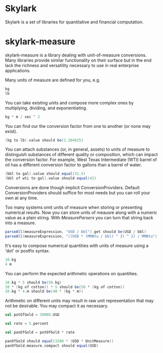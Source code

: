 # Skylark

Skylark is a set of libraries for quantitative and financial computation.

# skylark-measure

skylark-measure is a library dealing with unit-of-measure conversions. Many libraries provide similar functionality on their surface 
but in the end lack the richness and versatility necessary to use in real enterprise applications.

Many units of measure are defined for you, e.g.

```scala
kg
lb
```

You can take existing units and compose more complex ones by multiplying, dividing, and exponentiating.

```scala
kg * m / sec ^ 2
```

You can find our the conversion factor from one to another (or none may exist).

```scala
(kg to lb).value should be(2.204625)
```

You can attach substances (or, in general, assets) to units of measure to distinguish substances of different quality or composition, 
which can impact the conversion factor. For example, West Texas Intermediate (WTI) barrel of oil has a different conversion factor to gallons than
a barrel of water.

```scala
(bbl to gal).value should equal(31.5)
(bbl of wti to gal).value should equal(42)
```
Conversions are done though implicit ConversionProviders. Default ConversionProviders should suffice for most needs but you can roll your own at any time.

Too many systems omit units of measure when storing or presenting numerical results. Now you can store units of meausre along with a numeric value as a plain string.
With *MeasureParsers* you can turn that string back into a measure.
 
```scala
parseAll(measureExpression, "USD / bbl").get should be(USD / bbl)
parseAll(measureExpression, "((USD * (MMBtu / bbl) ^ 3) ^ 2) / MMBtu").get should be(((USD * ((MMBtu / bbl) ^ 3)) ^ 2) / MMBtu)
```

It's easy to compose numerical quantities with units of measure using a 'dot' or postfix syntax.

```scala
10.kg
4 m
```

You can perform the expected arithmetic operations on quantities.

```scala
10.kg * 5 should be(50.kg)
10 * (kg of cotton)) * 5 should be(50 * (kg of cotton))
10.kg * 4.m should be(40 * (kg * m))
```

Arithmetic on different units may result in raw unit representation that may not be desirable. You may compact it as necessary.

```scala
val potOfGold = 30000.USD

val rate = 5.percent

val panOfGold = potOfGold * rate

panOfGold should equal(1500 * (USD * UnitMeasure))
panOfGold.measure.compact should equal(USD)
```